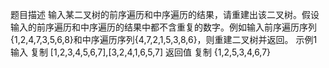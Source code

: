 题目描述
输入某二叉树的前序遍历和中序遍历的结果，请重建出该二叉树。假设输入的前序遍历和中序遍历的结果中都不含重复的数字。例如输入前序遍历序列{1,2,4,7,3,5,6,8}和中序遍历序列{4,7,2,1,5,3,8,6}，则重建二叉树并返回。
示例1
输入
复制
[1,2,3,4,5,6,7],[3,2,4,1,6,5,7]
返回值
复制
{1,2,5,3,4,6,7}